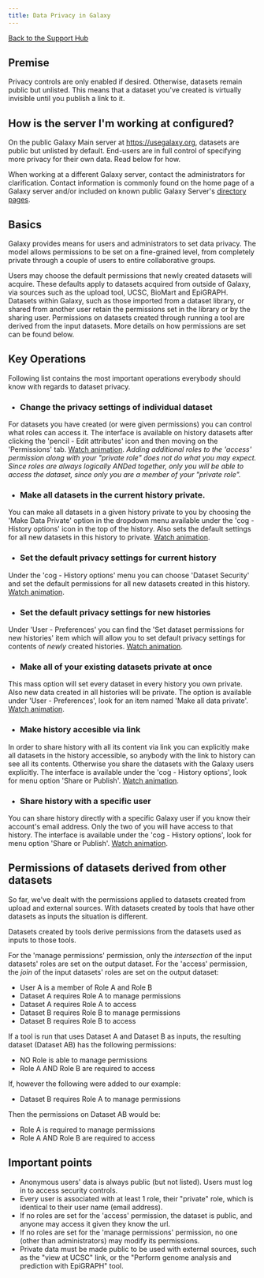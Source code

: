 ```yaml
---
title: Data Privacy in Galaxy
---
```


[Back to the Support Hub](/src/galaxyproject.org/support/index.md)

## Premise

<div class="alert alert-info" role="alert">
Privacy controls are only enabled if desired. Otherwise, datasets remain public but unlisted. This means that a dataset you've created is virtually invisible until you publish a link to it.
</div>

## How is the server I'm working at configured?

On the public Galaxy Main server at https://usegalaxy.org, datasets are public but unlisted by default. End-users are in full control of specifying more privacy for their own data. Read below for how.

When working at a different Galaxy server, contact the administrators for clarification. Contact information is commonly found on the home page of a Galaxy server and/or included on known public Galaxy Server's [directory pages](/src/use/index.md).

## Basics

Galaxy provides means for users and administrators to set data privacy. The model allows permissions to be set on a fine-grained level, from completely private through a couple of users to entire collaborative groups.

Users may choose the default permissions that newly created datasets will acquire.  These defaults apply to datasets acquired from outside of Galaxy, via sources such as the upload tool, UCSC, BioMart and EpiGRAPH.  Datasets within Galaxy, such as those imported from a dataset library, or shared from another user retain the permissions set in the library or by the sharing user.  Permissions on datasets created through running a tool are derived from the input datasets.  More details on how permissions are set can be found below.

## Key Operations
Following list contains the most important operations everybody should know with regards to dataset privacy.

* ### Change the privacy settings of individual dataset
For datasets you have created (or were given permissions) you can control what roles can access it. The interface is available on history datasets after clicking the 'pencil - Edit attributes' icon and then moving on the 'Permissions' tab. [Watch animation](/src/learn/privacy-features/set-perm.gif).
*Adding additional roles to the 'access' permission along with your "private role" does not do what you may expect.  Since roles are always logically ANDed together, only you will be able to access the dataset, since only you are a member of your "private role".*

* ### Make all datasets in the current history private.
You can make all datasets in a given history private to you by choosing the 'Make Data Private' option in the dropdown menu available under the 'cog - History options' icon in the top of the history. Also sets the default settings for all new datasets in this history to private. [Watch animation](/src/learn/privacy-features/this-hist-priv-perm.gif).

* ### Set the default privacy settings for current history
Under the 'cog - History options' menu you can choose 'Dataset Security' and set the default permissions for all new datasets created in this history. [Watch animation](/src/learn/privacy-features/current-hist-perm.gif).

* ### Set the default privacy settings for new histories
Under 'User - Preferences' you can find the 'Set dataset permissions for new histories' item which will allow you to set default privacy settings for contents of _newly_ created histories. [Watch animation](/src/learn/privacy-features/new-hist-perm.gif).

* ### Make all of your existing datasets private at once
This mass option will set every dataset in every history you own private. Also new data created in all histories will be private. The option is available under 'User - Preferences', look for an item named 'Make all data private'. [Watch animation](/src/learn/privacy-features/all-priv-perm.gif).

* ### Make history accesible via link
In order to share history with all its content via link you can explicitly make all datasets in the history accessible, so anybody with the link to history can see all its contents. Otherwise you share the datasets with the Galaxy users explicitly. The interface is available under the 'cog - History options', look for menu option 'Share or Publish'. [Watch animation](/src/learn/privacy-features/make-access-perm.gif).

* ### Share history with a specific user
You can share history directly with a specific Galaxy user if you know their account's email address. Only the two of you will have access to that history. The interface is available under the 'cog - History options', look for menu option 'Share or Publish'. [Watch animation](/src/learn/privacy-features/share-user.gif).

## Permissions of datasets derived from other datasets

So far, we've dealt with the permissions applied to datasets created from upload and external sources. With datasets created by tools that have other datasets as inputs the situation is different.

<div class="alert alert-info" role="alert">
Datasets created by tools derive permissions from the datasets used as inputs to those tools.
</div>

For the 'manage permissions' permission, only the *intersection* of the input datasets' roles are set on the output dataset.  For the 'access' permission, the *join* of the input datasets' roles are set on the output dataset:

* User A is a member of Role A and Role B
* Dataset A requires Role A to manage permissions
* Dataset A requires Role A to access
* Dataset B requires Role B to manage permissions
* Dataset B requires Role B to access

If a tool is run that uses Dataset A and Dataset B as inputs, the resulting dataset (Dataset AB) has the following permissions:

* NO Role is able to manage permissions
* Role A AND Role B are required to access

If, however the following were added to our example:

* Dataset B requires Role A to manage permissions

Then the permissions on Dataset AB would be:

* Role A is required to manage permissions
* Role A AND Role B are required to access


## Important points

* Anonymous users' data is always public (but not listed). Users must log in to access security controls.
* Every user is associated with at least 1 role, their "private" role, which is identical to their user name (email address).
* If no roles are set for the 'access' permission, the dataset is public, and anyone may access it given they know the url.
* If no roles are set for the 'manage permissions' permission, no one (other than administrators) may modify its permissions.
* Private data must be made public to be used with external sources, such as the "view at UCSC" link, or the "Perform genome analysis and prediction with EpiGRAPH" tool.
